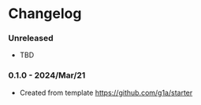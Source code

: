 # Changelog

### Unreleased

* TBD

### 0.1.0 - 2024/Mar/21

* Created from template https://github.com/g1a/starter

